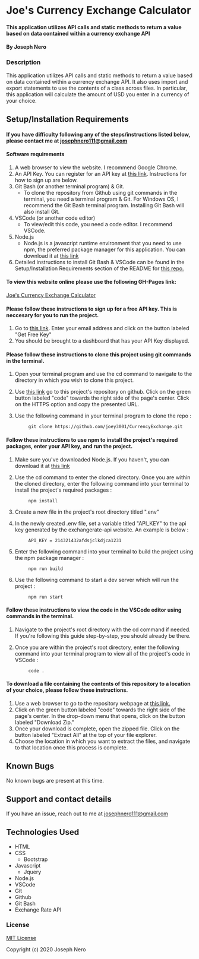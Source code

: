 # Joe's Currency Exchange Calculator

#### This application utilizes API calls and static methods to return a value based on data contained within a currency exchange API

#### By Joseph Nero 

### Description

This application utilizes API calls and static methods to return a value based on data contained within a currency exchange API. It also uses import and export statements to use the contents of a class across files. In particular, this application will calculate the amount of USD you enter in a currency of your choice. 

## Setup/Installation Requirements
#### If you have difficulty following any of the steps/instructions listed below, please contact me at josephnero111@gmail.com 

#### Software requirements 

1. A web browser to view the website. I recommend Google Chrome.
2. An API Key. You can register for an API key at [this link](https://www.exchangerate-api.com/). Instructions for how to sign up are below. 
2. Git Bash (or another terminal program) & Git.  
    - To clone the repository from Github using git commands in the terminal, you need a terminal program & Git. For Windows OS, I recommend the Git Bash terminal program. Installing Git Bash will also install Git. 
3. VSCode (or another code editor)
    - To view/edit this code, you need a code editor. I recommend VSCode. 
4. Node.js 
    - Node.js is a javascript runtime environment that you need to use npm, the preferred package manager for this application. You can download it at [this link](https://nodejs.org/en/download/)
5. Detailed instructions to install Git Bash & VSCode can be found in the Setup/Installation Requirements section of the README for [this repo.](https://github.com/joey3001/first-friday-project)

#### To view this website online please use the following GH-Pages link: 

[Joe's Currency Exchange Calculator](https://joey3001.github.io/CurrencyExchangeWebsite/)

#### Please follow these instructions to sign up for a free API key. This is neccesary for you to run the project. 

1. Go to [this link](https://www.exchangerate-api.com/). Enter your email address and click on the button labeled "Get Free Key"
2. You should be brought to a dashboard that has your API Key displayed. 

#### Please follow these instructions to clone this project using git commands in the terminal. 

1. Open your terminal program and use the cd command to navigate to the directory in which you wish to clone this project. 
2. Use [this link](https://github.com/joey3001/CurrencyExchange) go to this project's repository on github. Click on the green button labeled "code" towards the right side of the page's center. Click on the HTTPS option and copy the presented URL. 
3. Use the following command in your terminal program to clone the repo :

            git clone https://github.com/joey3001/CurrencyExchange.git

#### Follow these instructions to use npm to install the project's required packages, enter your API key, and run the project. 

1. Make sure you've downloaded Node.js. If you haven't, you can download it at [this link](https://nodejs.org/en/download/)
2. Use the cd command to enter the cloned directory. Once you are within the cloned directory, enter the following command into your terminal to install the project's required packages : 

            npm install

3. Create a new file in the project's root directory titled ".env"
4. In the newly created .env file, set a variable titled "API_KEY" to the api key generated by the exchangerate-api website. An example is below : 

            API_KEY = 214321432afdsjclkdjca1231

3. Enter the following command into your terminal to build the project using the npm package manager : 

            npm run build

4. Use the following command to start a dev server which will run the project : 

            npm run start

#### Follow these instructions to view the code in the VSCode editor using commands in the terminal. 

1. Navigate to the project's root directory with the cd command if needed. If you're following this guide step-by-step, you should already be there. 

2. Once you are within the project's root directory, enter the following command into your terminal program to view all of the project's code in VSCode : 

            code . 

#### To download a file containing the contents of this repository to a location of your choice, please follow these instructions. 

1. Use a web browser to go to the repository webpage at [this link.](https://github.com/joey3001/CurrencyExchange)
2. Click on the green button labeled "code" towards the right side of the page's center. In the drop-down menu that opens, click on the button labeled "Download Zip."
3. Once your download is complete, open the zipped file. Click on the button labeled "Extract All" at the top of your file explorer. 
4. Choose the location in which you want to extract the files, and navigate to that location once this process is complete. 

## Known Bugs

No known bugs are present at this time. 

## Support and contact details

If you have an issue, reach out to me at josephnero111@gmail.com

## Technologies Used

  * HTML 
  * CSS
    - Bootstrap
  * Javascript
    - Jquery 
  * Node.js
  * VSCode 
  * Git
  * Github 
  * Git Bash
  * Exchange Rate API 


### License

[MIT License](https://choosealicense.com/licenses/mit/)

Copyright (c) 2020 Joseph Nero 
